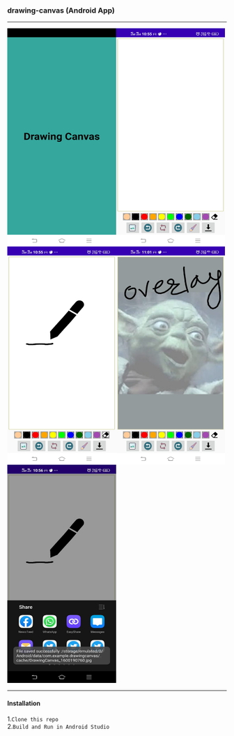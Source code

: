 ### drawing-canvas (Android App)
- - - -

<img alt="Splash Screen" src="https://github.com/jayeshpatil594/drawing-canvas/blob/master/assets/SplashScreen.jpeg" width="250px" height="500px" align="left">
<img alt="Main Screen" src="https://github.com/jayeshpatil594/drawing-canvas/blob/master/assets/MainScreen.jpeg" width="250px" height="500px" align="left">
<img alt="Drawing Screen" src="https://github.com/jayeshpatil594/drawing-canvas/blob/master/assets/DrawingScreen.jpeg" width="250px" height="500px" align="left">

<img alt="AddOverlay Screen" src="https://github.com/jayeshpatil594/drawing-canvas/blob/master/assets/AddOverlay.jpeg" width="250px" height="500px" align="left">
<img alt="Share Screen" src="https://github.com/jayeshpatil594/drawing-canvas/blob/master/assets/Share.jpeg" width="250px" height="500px">

- - - - 
#### Installation

1.```Clone this repo``` <br>
2.```Build and Run in Android Studio```
